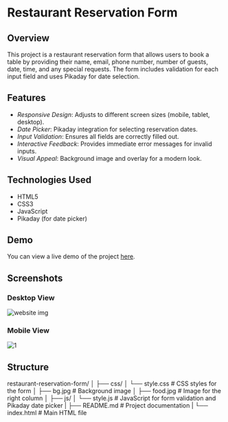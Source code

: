 
# Restaurant Reservation Form

## Overview

This project is a restaurant reservation form that allows users to book a table by providing their name, email, phone number, number of guests, date, time, and any special requests. The form includes validation for each input field and uses Pikaday for date selection.

## Features

- *Responsive Design*: Adjusts to different screen sizes (mobile, tablet, desktop).
- *Date Picker*: Pikaday integration for selecting reservation dates.
- *Input Validation*: Ensures all fields are correctly filled out.
- *Interactive Feedback*: Provides immediate error messages for invalid inputs.
- *Visual Appeal*: Background image and overlay for a modern look.

## Technologies Used

- HTML5
- CSS3
- JavaScript
- Pikaday (for date picker)

## Demo

You can view a live demo of the project [here](https://ifrahsarfraz.github.io/reservation-form-/).

## Screenshots

### Desktop View
![website img](https://github.com/user-attachments/assets/337e16e4-8ea4-4878-a568-9e4facce2191)

### Mobile View
![1](https://github.com/user-attachments/assets/43d45274-58f3-4528-b308-1630ed9c60be)

## Structure
restaurant-reservation-form/
│
├── css/
│   └── style.css          # CSS styles for the form
│   ├── bg.jpg             # Background image
│   ├── food.jpg           # Image for the right column
│
├── js/
│   └── style.js           # JavaScript for form validation and Pikaday date picker
|
├── README.md              # Project documentation
|
└──  index.html             # Main HTML file
